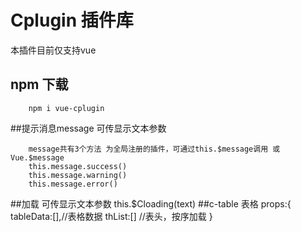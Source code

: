 # Cplugin 插件库
本插件目前仅支持vue

## npm 下载
		npm i vue-cplugin


##提示消息message  可传显示文本参数

 		message共有3个方法 为全局注册的插件，可通过this.$message调用 或Vue.$message
 		this.message.success()
 		this.message.warning()
 		this.message.error()

        
##加载  可传显示文本参数
		this.$Cloading(text)
##c-table 表格 
		props:{
		tableData:[],//表格数据
		thList:[] //表头，按序加载
		}
